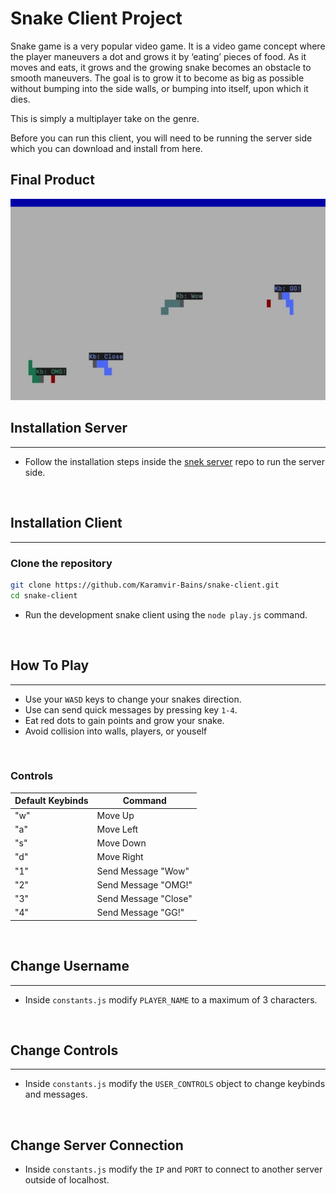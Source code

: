 # Snake Client Project

Snake game is a very popular video game. It is a video game concept where the player maneuvers a dot and grows it by ‘eating’ pieces of food. As it moves and eats, it grows and the growing snake becomes an obstacle to smooth maneuvers. The goal is to grow it to become as big as possible without bumping into the side walls, or bumping into itself, upon which it dies.

This is simply a multiplayer take on the genre.

Before you can run this client, you will need to be running the server side which you can download and install from here. 

## Final Product

!["Snake Game Image"](./images/Game.png)

## Installation Server
---
- Follow the installation steps inside the [snek server](#https://github.com/lighthouse-labs/snek-multiplayer) repo to run the server side.

<br>

## Installation Client
---
### Clone the repository

```bash
git clone https://github.com/Karamvir-Bains/snake-client.git
cd snake-client
```
- Run the development snake client using the `node play.js` command.

<br>

## How To Play
---
- Use your `WASD` keys to change your snakes direction.
- Use can send quick messages by pressing key `1-4`.
- Eat red dots to gain points and grow your snake.
- Avoid collision into walls, players, or youself 

<br>

### Controls
| Default Keybinds | Command  |
|-----|-----------------------|
| "w" | Move Up               |
| "a" | Move Left             |
| "s" | Move Down             |
| "d" | Move Right            |
| "1" | Send Message "Wow"    |
| "2" | Send Message "OMG!"   |
| "3" | Send Message "Close"  |
| "4" | Send Message "GG!"    |

<br>

## Change Username
---
- Inside `constants.js` modify `PLAYER_NAME` to a maximum of 3 characters.

<br>

## Change Controls
---
- Inside `constants.js` modify the `USER_CONTROLS` object to change keybinds and messages.

<br>

## Change Server Connection
- Inside `constants.js` modify the `IP` and `PORT` to connect to another server outside of localhost.